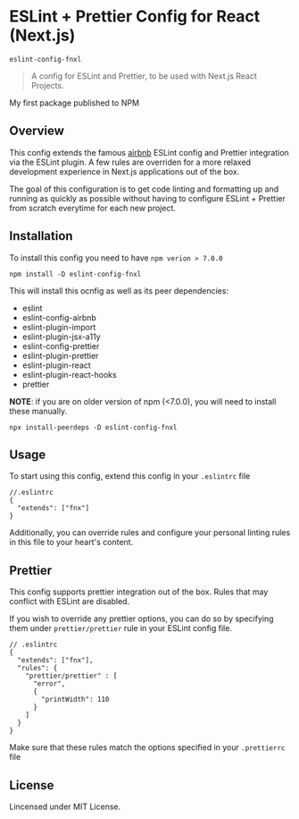 # ESLint + Prettier Config for React (Next.js)

`eslint-config-fnxl`

> A config for ESLint and Prettier, to be used with Next.js React Projects.

My first package published to NPM

## Overview

This config extends the famous [airbnb](https://www.npmjs.com/package/eslint-config-airbnb) ESLint config and Prettier integration via the ESLint plugin.
A few rules are overriden for a more relaxed development experience in Next.js applications out of the box.

The goal of this configuration is to get code linting and formatting up and running as quickly as possible without having to configure ESLint + Prettier from scratch everytime for each new project.

## Installation

To install this config you need to have `npm verion > 7.0.0`

```
npm install -D eslint-config-fnxl
```

This will install this ocnfig as well as its peer dependencies:

- eslint
- eslint-config-airbnb
- eslint-plugin-import
- eslint-plugin-jsx-a11y
- eslint-config-prettier
- eslint-plugin-prettier
- eslint-plugin-react
- eslint-plugin-react-hooks
- prettier

**NOTE**: if you are on older version of npm (<7.0.0), you will need to install these manually.

```
npx install-peerdeps -D eslint-config-fnxl
```

## Usage

To start using this config, extend this config in your `.eslintrc` file

```
//.eslintrc
{
  "extends": ["fnx"]
}
```

Additionally, you can override rules and configure your personal linting rules in this file to your heart's content.

## Prettier

This config supports prettier integration out of the box. Rules that may conflict with ESLint are disabled.

If you wish to override any prettier options, you can do so by specifying them under `prettier/prettier` rule in your ESLint config file.

```
// .eslintrc
{
  "extends": ["fnx"],
  "rules": {
    "prettier/prettier" : [
      "error",
      {
        "printWidth": 110
      }
    ]
  }
}
```

Make sure that these rules match the options specified in your `.prettierrc` file

## License

Lincensed under MIT License.
